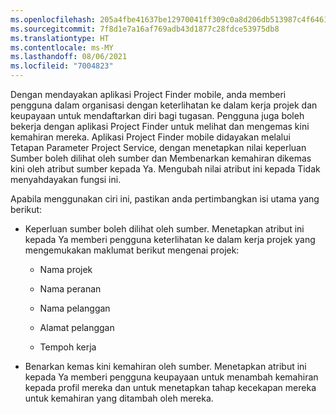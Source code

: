 ```yaml
---
ms.openlocfilehash: 205a4fbe41637be12970041ff309c0a8d206db513987c4f64610e842183ed781
ms.sourcegitcommit: 7f8d1e7a16af769adb43d1877c28fdce53975db8
ms.translationtype: HT
ms.contentlocale: ms-MY
ms.lasthandoff: 08/06/2021
ms.locfileid: "7004823"
---
```

Dengan mendayakan aplikasi Project Finder mobile, anda memberi pengguna dalam organisasi dengan keterlihatan ke dalam kerja projek dan keupayaan untuk mendaftarkan diri bagi tugasan. Pengguna juga boleh bekerja dengan aplikasi Project Finder untuk melihat dan mengemas kini kemahiran mereka. Aplikasi Project Finder mobile didayakan melalui Tetapan Parameter Project Service, dengan menetapkan nilai keperluan Sumber boleh dilihat oleh sumber dan Membenarkan kemahiran dikemas kini oleh atribut sumber kepada Ya. Mengubah nilai atribut ini kepada Tidak menyahdayakan fungsi ini.  
  
 Apabila menggunakan ciri ini, pastikan anda pertimbangkan isi utama yang berikut:  
  
-   Keperluan sumber boleh dilihat oleh sumber. Menetapkan atribut ini kepada Ya memberi pengguna keterlihatan ke dalam kerja projek yang mengemukakan maklumat berikut mengenai projek:  
  
    -   Nama projek  
  
    -   Nama peranan  
  
    -   Nama pelanggan  
  
    -   Alamat pelanggan  
  
    -   Tempoh kerja  
  
-   Benarkan kemas kini kemahiran oleh sumber. Menetapkan atribut ini kepada Ya memberi pengguna keupayaan untuk menambah kemahiran kepada profil mereka dan untuk menetapkan tahap kecekapan mereka untuk kemahiran yang ditambah oleh mereka.